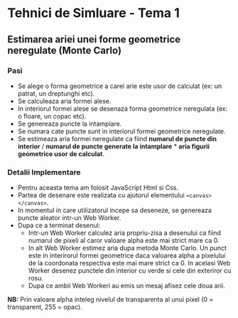 # Tehnici de Simluare - Tema 1

## Estimarea ariei unei forme geometrice neregulate (Monte Carlo)

### Pasi

- Se alege o forma geometrice a carei arie este usor de calculat (ex: un patrat, un dreptunghi etc).
- Se calculeaza aria formei alese.
- In interiorul formei alese se desenaza forma geometrice neregulata (ex: o floare, un copac etc).
- Se genereaza puncte la intamplare.
- Se numara cate puncte sunt in interiorul formei geometrice neregulate.
- Se estimeaza aria formei neregulate ca fiind **numarul de puncte din interior** / **numarul de puncte generate la intamplare** \* **aria figurii geometrice usor de calculat**.

### Detalii Implementare

- Pentru aceasta tema am folosit JavaScript Html si Css.
- Partea de desenare este realizata cu ajutorul elementului `<canvas></canvas>`.
- In momentul in care utilizatorul incepe sa deseneze, se genereaza puncte aleator intr-un Web Worker.
- Dupa ce a terminat desenul:
  - Intr-un Web Worker calculez aria propriu-zisa a desenului ca fiind numarul de pixeli al caror valoare alpha este mai strict mare ca 0.
  - In alt Web Worker estimez aria dupa metoda Monte Carlo. Un punct este in interirorul formei geometrice daca valoarea alpha a pixelului de la coordonata respectiva este mai mare strict ca 0. In acelasi Web Worker desenez punctele din interior cu verde si cele din exteriror cu rosu.
  - Dupa ce ambii Web Workeri au emis un mesaj afisez cele doua arii.

**NB:** Prin valoare alpha inteleg nivelul de transparenta al unui pixel (0 = transparent, 255 = opac).
